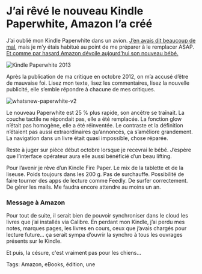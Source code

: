 # J’ai rêvé le nouveau Kindle Paperwhite, Amazon l’a créé

J’ai oublié mon Kindle Paperwhite dans un avion. [J’en avais dit beaucoup de mal](/2012/11/26/kindle-paperwhite-leffroyable-catastrophe/), mais je m’y étais habitué au point de me préparer à le remplacer ASAP. [Et comme par hasard Amazon dévoile aujourd’hui son nouveau bébé.](http://www.amazon.fr/gp/product/B00CTUKFNQ/ref=as_li_tf_tl?ie=UTF8&camp=1642&creative=6746&creativeASIN=B00CTUKFNQ&linkCode=as2&tag=tcrouzetcom-21)

![Kindle Paperwhite 2013](https://tcrouzet.com/images_tc/2013/09/kindle.jpg)

Après la publication de ma critique en octobre 2012, on m’a accusé d’être de mauvaise foi. Lisez mon texte, lisez les commentaires, lisez la nouvelle publicité, elle s’emble répondre à chacune de mes critiques.

![whatsnew-paperwhite-v2](https://tcrouzet.com/images_tc/2013/09/whatsnew-paperwhite-v2-500x375.jpg)

Le nouveau Paperwhite est 25 % plus rapide, son ancêtre se traînait. La couche tactile ne répondait pas, elle a été remplacée. La fonction glow n’était pas homogène, elle a été réinventée. Le contraste et la définition n’étaient pas aussi extraordinaires qu’annoncés, ça s’améliore grandement. La navigation dans un livre était quasi impossible, chose réparée.

Reste à juger sur pièce début octobre lorsque je recevrai le bébé. J’espère que l’interface opérateur aura elle aussi bénéficié d’un beau lifting.

Pour l’avenir je rêve d’un Kindle Fire Paper. Le mix de la tablette et de la liseuse. Poids toujours dans les 200 g. Pas de surchauffe. Possibilité de faire tourner des apps de lecture comme Feedly. De surfer correctement. De gérer les mails. Me faudra encore attendre au moins un an.

### Message à Amazon

Pour tout de suite, il serait bien de pouvoir synchroniser dans le cloud les livres que j’ai installés via Calibre. En perdant mon Kindle, j’ai perdu mes notes, marques pages, les livres en cours, ceux que j’avais chargés pour lecture future… ça serait sympa d’ouvrir la synchro à tous les ouvrages présents sur le Kindle.

Et puis, la césure, c'est vraiment pas pour les chiens...

Tags: Amazon, eBooks, édition, une